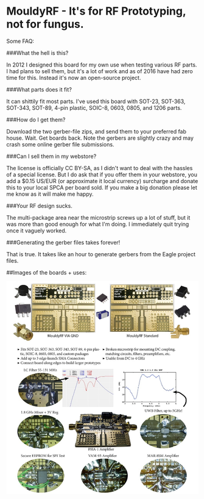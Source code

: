 # MouldyRF - It's for RF Prototyping, not for fungus.

Some FAQ:

###What the hell is this?

In 2012 I designed this board for my own use when testing various RF parts. I had plans to sell them, but it's a lot of work and as of 2016 have had zero time for this. Instead it's now an open-source project.

###What parts does it fit?

It can shittily fit most parts. I've used this board with SOT-23, SOT-363, SOT-343, SOT-89, 4-pin plastic, SOIC-8, 0603, 0805, and 1206 parts.

###How do I get them?

Download the two gerber-file zips, and send them to your preferred fab house. Wait. Get boards back. Note the gerbers are slightly crazy and may crash some online gerber file submissions.

###Can I sell them in my webstore?

The license is officially CC BY-SA, as I didn't want to deal with the hassles of a special license. But I do ask that if you offer them in your webstore, you add a $0.15 US/EUR (or approximate it local currency) surcharge and donate this to your local SPCA per board sold. If you make a big donation please let me know as it will make me happy.

###Your RF design sucks.

The multi-package area near the microstrip screws up a lot of stuff, but it was more than good enough for what I'm doing. I immediately quit trying once it vaguely worked.

###Generating the gerber files takes forever!

That is true. It takes like an hour to generate gerbers from the Eagle project files.

##Images of the boards + uses:

![big old image](mrf_infos.jpg)
